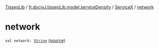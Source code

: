 [TisseoLib](../../index.md) / [fr.docjyJ.tisseoLib.model.serviceDensity](../index.md) / [ServiceX](index.md) / [network](./network.md)

# network

`val network: `[`String`](https://kotlinlang.org/api/latest/jvm/stdlib/kotlin/-string/index.html) [(source)](https://github.com/docjyj/tisseoLib/tree/master/src/main/kotlin/fr/docjyJ/tisseoLib/model/serviceDensity/ServiceX.kt#L17)